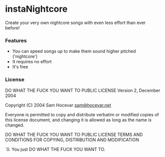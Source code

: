 # instaNightcore
Create your very own nightcore songs with even less effort than ever before!

### Features
* You can speed songs up to make them sound higher pitched ('nightcore')
* It requires no effort
* It's free

### License

DO WHAT THE FUCK YOU WANT TO PUBLIC LICENSE
Version 2, December 2004

Copyright (C) 2004 Sam Hocevar <sam@hocevar.net>

Everyone is permitted to copy and distribute verbatim or modified
copies of this license document, and changing it is allowed as long
as the name is changed.

DO WHAT THE FUCK YOU WANT TO PUBLIC LICENSE
TERMS AND CONDITIONS FOR COPYING, DISTRIBUTION AND MODIFICATION

`0. You just DO WHAT THE FUCK YOU WANT TO.
